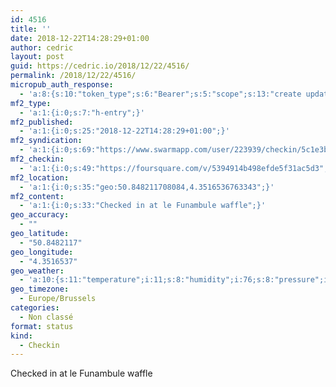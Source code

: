 ```yaml
---
id: 4516
title: ''
date: 2018-12-22T14:28:29+01:00
author: cedric
layout: post
guid: https://cedric.io/2018/12/22/4516/
permalink: /2018/12/22/4516/
micropub_auth_response:
  - 'a:8:{s:10:"token_type";s:6:"Bearer";s:5:"scope";s:13:"create update";s:2:"me";s:18:"https://cedric.io/";s:9:"issued_by";s:45:"https://cedric.io/wp-json/indieauth/1.0/token";s:9:"client_id";s:27:"https://ownyourswarm.p3k.io";s:9:"issued_at";i:1542614471;s:4:"user";i:1;s:13:"last_accessed";i:1545485327;}'
mf2_type:
  - 'a:1:{i:0;s:7:"h-entry";}'
mf2_published:
  - 'a:1:{i:0;s:25:"2018-12-22T14:28:29+01:00";}'
mf2_syndication:
  - 'a:1:{i:0;s:69:"https://www.swarmapp.com/user/223939/checkin/5c1e3bfdfd16bb002c136615";}'
mf2_checkin:
  - 'a:1:{i:0;s:49:"https://foursquare.com/v/5394914b498efde5f31ac5d3";}'
mf2_location:
  - 'a:1:{i:0;s:35:"geo:50.848211708084,4.3516536763343";}'
mf2_content:
  - 'a:1:{i:0;s:33:"Checked in at le Funambule waffle";}'
geo_accuracy:
  - ""
geo_latitude:
  - "50.8482117"
geo_longitude:
  - "4.3516537"
geo_weather:
  - 'a:10:{s:11:"temperature";i:11;s:8:"humidity";i:76;s:8:"pressure";i:1016;s:10:"cloudiness";i:40;s:4:"wind";a:2:{s:5:"speed";d:7.2;s:6:"degree";i:260;}s:7:"summary";s:16:"scattered clouds";s:4:"icon";s:15:"wi-cloudy-gusts";s:10:"visibility";i:10000;s:7:"sunrise";s:25:"2018-12-22T08:42:54+01:00";s:6:"sunset";s:25:"2018-12-22T16:39:22+01:00";}'
geo_timezone:
  - Europe/Brussels
categories:
  - Non classé
format: status
kind:
  - Checkin
---
```

Checked in at le Funambule waffle